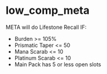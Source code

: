 # low_comp_meta

META will do Lifestone Recall IF:
* Burden >= 105%
* Prismatic Taper <= 50
* Mana Scarab <= 10
* Platinum Scarab <= 10
* Main Pack has 5 or less open slots
